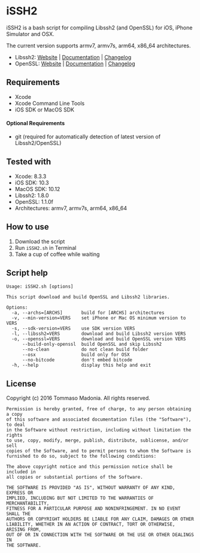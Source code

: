# iSSH2

iSSH2 is a bash script for compiling Libssh2 (and OpenSSL) for iOS, iPhone Simulator and OSX.

The current version supports armv7, armv7s, arm64, x86_64 architectures.

- Libssh2: [Website](http://www.libssh2.org) | [Documentation](http://www.libssh2.org/docs.html) | [Changelog](http://www.libssh2.org/changes.html)
- OpenSSL: [Website](http://www.openssl.org) | [Documentation](http://www.openssl.org/docs/) | [Changelog](http://www.openssl.org/news/)

## Requirements

- Xcode
- Xcode Command Line Tools
- iOS SDK or MacOS SDK

#### Optional Requirements

- git (required for automatically detection of latest version of Libssh2/OpenSSL)

## Tested with

- Xcode: 8.3.3
- iOS SDK: 10.3
- MacOS SDK: 10.12
- Libssh2: 1.8.0
- OpenSSL: 1.1.0f
- Architectures: armv7, armv7s, arm64, x86_64

## How to use

1. Download the script
2. Run `iSSH2.sh` in Terminal
3. Take a cup of coffee while waiting

## Script help

```
Usage: iSSH2.sh [options]

This script download and build OpenSSL and Libssh2 libraries.

Options:
  -a, --archs=[ARCHS]       build for [ARCHS] architectures
  -v, --min-version=VERS    set iPhone or Mac OS minimum version to VERS
  -s, --sdk-version=VERS    use SDK version VERS
  -l, --libssh2=VERS        download and build Libssh2 version VERS
  -o, --openssl=VERS        download and build OpenSSL version VERS
      --build-only-openssl  build OpenSSL and skip Libssh2
      --no-clean            do not clean build folder
      --osx                 build only for OSX
      --no-bitcode          don't embed bitcode
  -h, --help                display this help and exit
```

## License

Copyright (c) 2016 Tommaso Madonia. All rights reserved.

```
Permission is hereby granted, free of charge, to any person obtaining a copy
of this software and associated documentation files (the "Software"), to deal
in the Software without restriction, including without limitation the rights
to use, copy, modify, merge, publish, distribute, sublicense, and/or sell
copies of the Software, and to permit persons to whom the Software is
furnished to do so, subject to the following conditions:

The above copyright notice and this permission notice shall be included in
all copies or substantial portions of the Software.

THE SOFTWARE IS PROVIDED "AS IS", WITHOUT WARRANTY OF ANY KIND, EXPRESS OR
IMPLIED, INCLUDING BUT NOT LIMITED TO THE WARRANTIES OF MERCHANTABILITY,
FITNESS FOR A PARTICULAR PURPOSE AND NONINFRINGEMENT. IN NO EVENT SHALL THE
AUTHORS OR COPYRIGHT HOLDERS BE LIABLE FOR ANY CLAIM, DAMAGES OR OTHER
LIABILITY, WHETHER IN AN ACTION OF CONTRACT, TORT OR OTHERWISE, ARISING FROM,
OUT OF OR IN CONNECTION WITH THE SOFTWARE OR THE USE OR OTHER DEALINGS IN
THE SOFTWARE.
```
